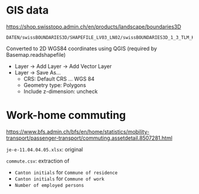 # GIS data

<https://shop.swisstopo.admin.ch/en/products/landscape/boundaries3D>

    DATEN/swissBOUNDARIES3D/SHAPEFILE_LV03_LN02/swissBOUNDARIES3D_1_3_TLM_KANTONSGEBIET.shp

Converted to 2D WGS84 coordinates using QGIS (required by Basemap.readshapefile)

* Layer -> Add Layer -> Add Vector Layer
* Layer -> Save As...
  - CRS: Default CRS ... WGS 84
  - Geometry type: Polygons
  - Include z-dimension: uncheck


# Work-home commuting

<https://www.bfs.admin.ch/bfs/en/home/statistics/mobility-transport/passenger-transport/commuting.assetdetail.8507281.html>

`je-e-11.04.04.05.xlsx`: original

`commute.csv`: extraction of

* `Canton initials` for `Commune of residence`
* `Canton initials` for `Commune of work`
* `Number of employed persons`


